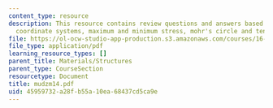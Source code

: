 ```yaml
---
content_type: resource
description: This resource contains review questions and answers based on rotating
  coordinate systems, maximum and minimum stress, mohr's circle and tensor from transformation.
file: https://ol-ocw-studio-app-production.s3.amazonaws.com/courses/16-01-unified-engineering-i-ii-iii-iv-fall-2005-spring-2006/45959732a28fb55a10ea68437cd5ca9e_mudzm14.pdf
file_type: application/pdf
learning_resource_types: []
parent_title: Materials/Structures
parent_type: CourseSection
resourcetype: Document
title: mudzm14.pdf
uid: 45959732-a28f-b55a-10ea-68437cd5ca9e
---
```

